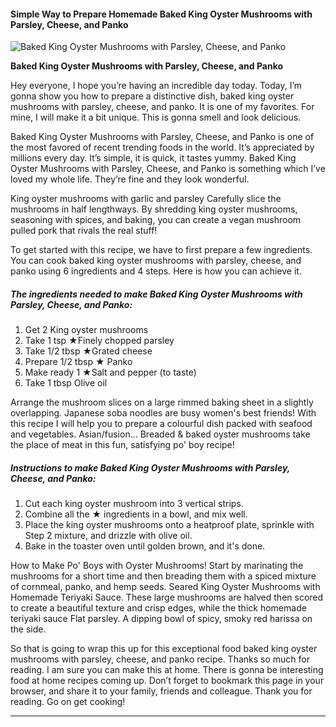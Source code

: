             

#### Simple Way to Prepare Homemade Baked King Oyster Mushrooms with Parsley, Cheese, and Panko

![Baked King Oyster Mushrooms with Parsley, Cheese, and Panko](https://img-global.cpcdn.com/recipes/6734101288583168/751x532cq70/baked-king-oyster-mushrooms-with-parsley-cheese-and-panko-recipe-main-photo.jpg)

**Baked King Oyster Mushrooms with Parsley, Cheese, and Panko**

Hey everyone, I hope you’re having an incredible day today. Today, I’m gonna show you how to prepare a distinctive dish, baked king oyster mushrooms with parsley, cheese, and panko. It is one of my favorites. For mine, I will make it a bit unique. This is gonna smell and look delicious.

Baked King Oyster Mushrooms with Parsley, Cheese, and Panko is one of the most favored of recent trending foods in the world. It’s appreciated by millions every day. It’s simple, it is quick, it tastes yummy. Baked King Oyster Mushrooms with Parsley, Cheese, and Panko is something which I’ve loved my whole life. They’re fine and they look wonderful.

King oyster mushrooms with garlic and parsley Carefully slice the mushrooms in half lengthways. By shredding king oyster mushrooms, seasoning with spices, and baking, you can create a vegan mushroom pulled pork that rivals the real stuff!

To get started with this recipe, we have to first prepare a few ingredients. You can cook baked king oyster mushrooms with parsley, cheese, and panko using 6 ingredients and 4 steps. Here is how you can achieve it.

##### The ingredients needed to make Baked King Oyster Mushrooms with Parsley, Cheese, and Panko:

1.  Get 2 King oyster mushrooms
2.  Take 1 tsp ★Finely chopped parsley
3.  Take 1/2 tbsp ★Grated cheese
4.  Prepare 1/2 tbsp ★ Panko
5.  Make ready 1 ★Salt and pepper (to taste)
6.  Take 1 tbsp Olive oil

Arrange the mushroom slices on a large rimmed baking sheet in a slightly overlapping. Japanese soba noodles are busy women's best friends! With this recipe I will help you to prepare a colourful dish packed with seafood and vegetables. Asian/fusion… Breaded & baked oyster mushrooms take the place of meat in this fun, satisfying po' boy recipe!

##### Instructions to make Baked King Oyster Mushrooms with Parsley, Cheese, and Panko:

1.  Cut each king oyster mushroom into 3 vertical strips.
2.  Combine all the ★ ingredients in a bowl, and mix well.
3.  Place the king oyster mushrooms onto a heatproof plate, sprinkle with Step 2 mixture, and drizzle with olive oil.
4.  Bake in the toaster oven until golden brown, and it's done.

How to Make Po' Boys with Oyster Mushrooms! Start by marinating the mushrooms for a short time and then breading them with a spiced mixture of cornmeal, panko, and hemp seeds. Seared King Oyster Mushrooms with Homemade Teriyaki Sauce. These large mushrooms are halved then scored to create a beautiful texture and crisp edges, while the thick homemade teriyaki sauce Flat parsley. A dipping bowl of spicy, smoky red harissa on the side.

So that is going to wrap this up for this exceptional food baked king oyster mushrooms with parsley, cheese, and panko recipe. Thanks so much for reading. I am sure you can make this at home. There is gonna be interesting food at home recipes coming up. Don’t forget to bookmark this page in your browser, and share it to your family, friends and colleague. Thank you for reading. Go on get cooking!

* * *
